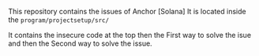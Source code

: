 This repository contains the issues of Anchor [Solana] 
It is located inside the `program/projectsetup/src/`

It contains the insecure code at the top then the First way to solve the isue and then the Second way to solve the issue.
